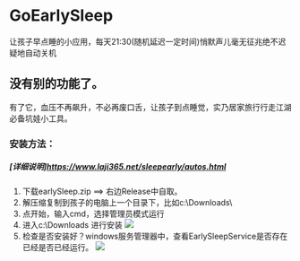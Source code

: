 # GoEarlySleep
让孩子早点睡的小应用，每天21:30(随机延迟一定时间)悄默声儿毫无征兆绝不迟疑地自动关机
## 没有别的功能了。
有了它，血压不再飙升，不必再废口舌，让孩子到点睡觉，实乃居家旅行行走江湖必备坑娃小工具。
### 安装方法：
##### [详细说明]https://www.laji365.net/sleepearly/autos.html

1. 下载earlySleep.zip ==> 右边Release中自取。
2. 解压缩复制到孩子的电脑上一个目录下，比如c:\Downloads\
3. 点开始，输入cmd，选择管理员模式运行
4. 进入c:\Downloads 进行安装
![](https://www.laji365.net/sleepearly/install.png)
5. 检查是否安装好？windows服务管理器中，查看EarlySleepService是否存在已经是否已经运行。
![](https://www.laji365.net/sleepearly/service.png)


